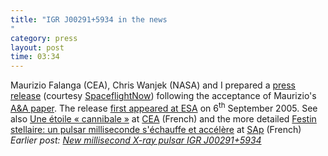 ```yaml
---
title: "IGR J00291+5934 in the news"
category: press
layout: post
time: 03:34
---
```

<!-- header generated from blosxom format post; make_header.pl 23.1.2022 -->
<p>
<!-- created by convert.pl on Tue Jan 31 00:20:27 EST 2012 -->
<!-- converted from ../2005/09/igr-j002915934-in-news.html -->
<!-- Post timestamp Friday, September 16, 2005 11:34 AM -->
<!-- touch -t 200509161134 -->
<!-- Labels: 2005, press, pulsars -->
      Maurizio Falanga (CEA), Chris Wanjek (NASA) and I prepared a <a href="http://spaceflightnow.com/news/n0509/14companion/">press release</a> (courtesy <a href="http://spaceflightnow.com">SpaceflightNow</a>) following the acceptance of Maurizio's <a href="http://arxiv.org/abs/astro-ph/0508613">A&A paper</a>.
The release 
<a href="http://www.esa.int/esaSC/SEMWSAA5QCE_index_0.html">first appeared at ESA</a> on 6<sup>th</sup> September 2005. See also 
<a href="http://www.cea.fr/fr/actualites/articles.asp?id=668">Une &eacute;toile &laquo; cannibale &raquo;</a> at <a href="http://www.cea.fr">CEA</a> (French) and the more detailed 
<a href="http://dphs10.saclay.cea.fr/Sap/Actualites/Breves/falanga050906/page.shtml">Festin stellaire: un pulsar milliseconde s'&eacute;chauffe et acc&eacute;l&egrave;re</a> at <a href="http://dphs10.saclay.cea.fr/Sap/">SAp</a> (French)<br>
<em>Earlier post: <a href="pulsars/discovery-igrj00291.html">New millisecond X-ray pulsar IGR&nbsp;J00291+5934</a></em>
